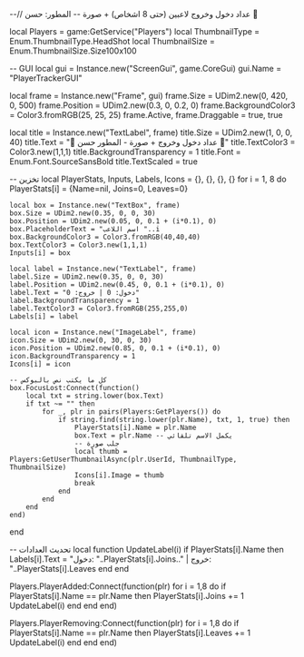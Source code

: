 --// عداد دخول وخروج لاعبين (حتى 8 اشخاص) + صورة
-- المطور: حسن 👑

local Players = game:GetService("Players")
local ThumbnailType = Enum.ThumbnailType.HeadShot
local ThumbnailSize = Enum.ThumbnailSize.Size100x100

-- GUI
local gui = Instance.new("ScreenGui", game.CoreGui)
gui.Name = "PlayerTrackerGUI"

local frame = Instance.new("Frame", gui)
frame.Size = UDim2.new(0, 420, 0, 500)
frame.Position = UDim2.new(0.3, 0, 0.2, 0)
frame.BackgroundColor3 = Color3.fromRGB(25, 25, 25)
frame.Active, frame.Draggable = true, true

local title = Instance.new("TextLabel", frame)
title.Size = UDim2.new(1, 0, 0, 40)
title.Text = "🔎 عداد دخول وخروج + صورة - المطور حسن 👑"
title.TextColor3 = Color3.new(1,1,1)
title.BackgroundTransparency = 1
title.Font = Enum.Font.SourceSansBold
title.TextScaled = true

-- تخزين
local PlayerStats, Inputs, Labels, Icons = {}, {}, {}, {}
for i = 1, 8 do
    PlayerStats[i] = {Name=nil, Joins=0, Leaves=0}

    local box = Instance.new("TextBox", frame)
    box.Size = UDim2.new(0.35, 0, 0, 30)
    box.Position = UDim2.new(0.05, 0, 0.1 + (i*0.1), 0)
    box.PlaceholderText = "اسم اللاعب "..i
    box.BackgroundColor3 = Color3.fromRGB(40,40,40)
    box.TextColor3 = Color3.new(1,1,1)
    Inputs[i] = box

    local label = Instance.new("TextLabel", frame)
    label.Size = UDim2.new(0.35, 0, 0, 30)
    label.Position = UDim2.new(0.45, 0, 0.1 + (i*0.1), 0)
    label.Text = "دخول: 0 | خروج: 0"
    label.BackgroundTransparency = 1
    label.TextColor3 = Color3.fromRGB(255,255,0)
    Labels[i] = label

    local icon = Instance.new("ImageLabel", frame)
    icon.Size = UDim2.new(0, 30, 0, 30)
    icon.Position = UDim2.new(0.85, 0, 0.1 + (i*0.1), 0)
    icon.BackgroundTransparency = 1
    Icons[i] = icon

    -- كل ما يكتب نص بالبوكس
    box.FocusLost:Connect(function()
        local txt = string.lower(box.Text)
        if txt ~= "" then
            for _, plr in pairs(Players:GetPlayers()) do
                if string.find(string.lower(plr.Name), txt, 1, true) then
                    PlayerStats[i].Name = plr.Name
                    box.Text = plr.Name -- يكمل الاسم تلقائي
                    -- جلب صورة
                    local thumb = Players:GetUserThumbnailAsync(plr.UserId, ThumbnailType, ThumbnailSize)
                    Icons[i].Image = thumb
                    break
                end
            end
        end
    end)
end

-- تحديث العدادات
local function UpdateLabel(i)
    if PlayerStats[i].Name then
        Labels[i].Text = "دخول: "..PlayerStats[i].Joins.." | خروج: "..PlayerStats[i].Leaves
    end
end

Players.PlayerAdded:Connect(function(plr)
    for i = 1,8 do
        if PlayerStats[i].Name == plr.Name then
            PlayerStats[i].Joins += 1
            UpdateLabel(i)
        end
    end
end)

Players.PlayerRemoving:Connect(function(plr)
    for i = 1,8 do
        if PlayerStats[i].Name == plr.Name then
            PlayerStats[i].Leaves += 1
            UpdateLabel(i)
        end
    end
end)
